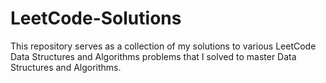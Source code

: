 # LeetCode-Solutions
This repository serves as a collection of my solutions to various LeetCode Data Structures and Algorithms problems that I solved to master Data Structures and Algorithms.
